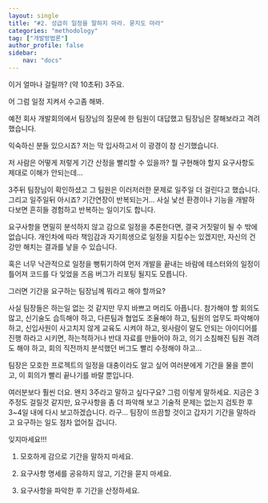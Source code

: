 ```yaml
---
layout: single
title: "#2. 성급히 일정을 말하지 마라. 묻지도 마라"
categories: "methodology"
tag: ["개발방법론"]
author_profile: false
sidebar: 
    nav: "docs"
---
```


이거 얼마나 걸릴까? (약 10초뒤) 3주요. 

어 그럼 일정 지켜서 수고좀 해봐.  

예전 회사 개발회의에서 팀장님의 질문에 한 팀원이 대답했고 팀장님은 잘해보라고 격려했습니다. 

익숙하신 분들 있으시죠? 저는 막 입사하고서 이 광경이 참 신기했습니다.  

저 사람은 어떻게 저렇게 기간 산정을 빨리할 수 있을까? 뭘 구현해야 할지 요구사항도 제대로 이해가 안되는데...

3주뒤 팀장님이 확인하셨고 그 팀원은 이러저러한 문제로 일주일 더 걸린다고 했습니다. 그리고 일주일뒤 아시죠? 기간연장이 반복되는거… 사실 낯선 환경이나 기능을 개발하다보면 흔히들 경험하고 반복하는 일이기도 합니다. 

요구사항을 면밀히 분석하지 않고 감으로 일정을 추론한다면, 결국 거짓말이 될 수 밖에 없습니다. 개인차에 따라 책임감과 자기희생으로 일정을 지킬수는 있겠지만, 자신의 건강만 해치는 결과를 낳을 수 있습니다. 

혹은 너무 낙관적으로 일정을 뻥튀기하여 먼저 개발을 끝내는 바람에 테스터와의 일정이 틀어져 코드를 다 잊었을 즈음 버그가 리포팅 될지도 모릅니다. 

그러면 기간을 요구하는 팀장님께 뭐라고 해야 할까요?  

사실 팀장들은 하는일 없는 것 같지만 무지 바쁘고 머리도 아픕니다. 참가해야 할 회의도 많고, 신기술도 습득해야 하고, 다른팀과 협업도 조율해야 하고, 팀원의 업무도 파악해야 하고, 신입사원이 사고치지 않게 교육도 시켜야 하고, 윗사람이 말도 안되는 아이디어를 진행 하라고 시키면, 하는척하거나 반대 자료를 만들어야 하고, 의기 소침해진 팀원 격려도 해야 하고, 회의 직전까지 분석했던 버그도 빨리 수정해야 하고…  

팀장은 모호한 프로젝트의 일정을 대충이라도 알고 싶어 여러분에게 기간을 물을 뿐이고, 이 회의가 빨리 끝나기를 바랄 뿐입니다.

여러분보다 훨씬 더요. 왠지 3주라고 말하고 싶다구요? 그럼 이렇게 말하세요. 지금은 3주정도 걸릴것 같지만, 요구사항을 좀 더 파악해 보고 기술적 문제는 없는지 검토한 후 3~4일 내에 다시 보고하겠습니다. 라구… 팀장이 뜨끔할 것이고 갑자기 기간을 말하라고 요구하는 일도 점차 없어질 겁니다. 


 잊지마세요!!!  
 
 1. 모호하게 감으로 기간을 말하지 마세요.

 2. 요구사항 명세를 공유하지 않고, 기간을 묻지 마세요.
 
 2. 요구사항을 파악한 후 기간을 산정하세요.